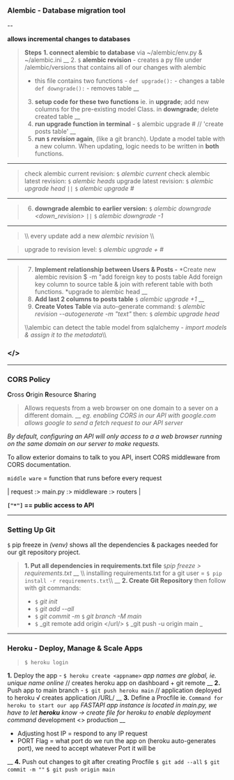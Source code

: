 ### Alembic - Database migration tool

--

**allows incremental changes to databases**

>**Steps**
>**1. connect alembic to database** via ~/alembic/env.py & ~/alembic.ini
>__
>2. `$` **alembic revision** - creates a py file under /alembic/versions that contains all of our changes with alembic
>+ this file contains two functions -
>`def upgrade():` - changes a table
>`def downgrade():` - removes table
>__
>3. **setup code for these two functions** ie. in **upgrade**; add new columns for the pre-existing model Class. in **downgrade**; delete created table
>__
>4. **run upgrade function in terminal** -
>`$` alembic upgrade #
// 'create posts table'
>__
>5. **run `$` _revision_ again**, (like a git branch).
Update a model table with a new column. When updating, logic needs to be written in **both** functions.

____
>check alembic current revision: 
`$` _alembic current_
>check alembic latest revision:
`$` _alembic heads_
upgrade latest revision:
`$` _alembic upgrade head_
`||`
`$` _alembic upgrade #_

___
>6. **downgrade alembic to earlier version:**
`$` _alembic downgrade <down_revision>_
`||`
`$` _alembic downgrade -1_
____
>\\\\ every update add a new _alembic revision_ \\\\

>upgrade to revision level:
`$` _alembic upgrade + #_
____
>7. **Implement relationship between Users & Posts -**
*Create new alembic revision
$ -m "add foreign key to posts table
>Add foreign key column to source table & join with referent table with both functions.
*upgrade to alembic head
>__
>8. **Add last 2 columns to posts table**
`$` _alembic upgrade +1_
>__
>9. **Create Votes Table**
> via auto-generate command:
> `$` _alembic revision --autogenerate -m "text"_
> then:
> `$` _alembic upgrade head_
> 
>\\\\alembic can detect the table model from sqlalchemy - _import models & assign it to the metadata_\\\\

### </>
____

### CORS Policy
**C**ross **O**rigin **R**esource **S**haring
  >Allows requests from a web browser on one domain to a sever on a different domain.
  >__
  _eg. enabling CORS in our API with google.com allows google to send a fetch request to our API server_

_By default, configuring an API will only access to a a web browser running on the same domain on our server to make requests._

To allow exterior domains to talk to you API, insert CORS middleware from CORS documentation.

`middle ware` = function that runs before every request

| request :> main.py :> middleware :> routers | 

**`["*"]` == public access to API**
___

### Setting Up Git

`$` pip freeze
in _(venv)_ shows all the dependencies & packages needed for our git repository project.
>**1. Put all dependencies in requirements.txt file**
>`$`_pip freeze > requirements.txt_
__
\\\\ installing requirements.txt for a git user = `$ pip install -r requirements.txt`\\\\
>__
>**2. Create Git Repository** then follow with git commands:
> - `$` _git init_
> - `$` _git add --all_
> - `$` _git commit -m_
> `$` _git branch -M main_
> - `$` _git remote add origin </url/>
> `$` _git push -u origin main _
____

### Heroku - Deploy, Manage & Scale Apps
>`$ heroku login`

**1.** Deploy the app -
`$ heroku create <appname>`
_app names are global, ie. unique name online_
// creates heroku app on dashboard + git remote
__
**2.** Push app to main branch -
`$ git push heroku main`
// application deployed to heroku √
creates application /URL/
__
**3.** Define a Procfile
ie. `Command for heroku to start our app`
_FASTAPI app instance is located in main.py, we have to let **heroku** know -> create file for heroku to enable deployment command_
development <> production
__
* Adjusting host IP = respond to any IP request
* PORT Flag = what port do we run the app on (heroku auto-generates port), we need to accept whatever Port it will be

__
**4.** Push out changes to git after creating Procfile
`$ git add --all`
`$ git commit -m ""`
`$ git push origin main`
